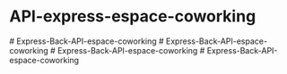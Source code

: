 ﻿# API-express-espace-coworking

#   E x p r e s s - B a c k - A P I - e s p a c e - c o w o r k i n g  
 #   E x p r e s s - B a c k - A P I - e s p a c e - c o w o r k i n g  
 #   E x p r e s s - B a c k - A P I - e s p a c e - c o w o r k i n g  
 #   E x p r e s s - B a c k - A P I - e s p a c e - c o w o r k i n g  
 